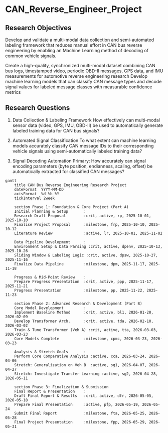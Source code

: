 # CAN_Reverse_Engineer_Project

## Research Objectives
Develop and validate a multi-modal data collection and semi-automated labeling framework that reduces manual effort in CAN bus reverse engineering by enabling an Machine Learning method of decoding of common vehicle signals.

Create a high-quality, synchronized multi-modal dataset combining CAN bus logs, timestamped video, periodic OBD-II messages, GPS data, and IMU measurements for automotive reverse engineering research
Develop machine learning models that can classify CAN message types and decode signal values for labeled message classes with measurable confidence metrics

## Research Questions
1. Data Collection & Labeling Framework
How effectively can multi-modal sensor data (video, GPS, IMU, OBD-II) be used to automatically generate labeled training data for CAN bus signals?

2. Automated Signal Classification
To what extent can machine learning models accurately classify CAN message IDs to their corresponding vehicle signals using semi-automatically labeled training data?

3. Signal Decoding Automation
Primary: How accurately can signal encoding parameters (byte position, endianness, scaling, offset) be automatically extracted for classified CAN messages?
```mermaid
gantt
    title CAN Bus Reverse Engineering Research Project
    dateFormat  YYYY-MM-DD
    axisFormat  %d %b %Y
    tickInterval 2week

    section Phase 1: Foundation & Core Project (Part A)
    Initial Planning & Setup       :
    Research Draft Proposal        :crit, active, rp, 2025-10-01, 2025-10-10
    Finalise Project Proposal      :milestone, frp, 2025-10-10, 2025-10-12
    Literature Review              :active, lr, 2025-10-01, 2025-11-02
    
    Data Pipeline Development      :
    Environment Setup & Data Parsing :crit, active, dpenv, 2025-10-13, 2025-10-26
    Sliding Window & Labeling Logic :crit, active, dpsw, 2025-10-27, 2025-11-16
    Finalize Data Pipeline         :milestone, dpm, 2025-11-17, 2025-11-18

    Progress & Mid-Point Review    :
    Prepare Progress Presentation  :crit, active, ppp, 2025-11-17, 2025-11-21
    Progress Presentation          :milestone, pp, 2025-11-22, 2025-11-23

    section Phase 2: Advanced Research & Development (Part B)
    Core Model Development         :
    Implement Baseline Method      :crit, active, bl1, 2026-01-20, 2026-02-09
    Develop Transformer Arch.      :crit, active, tda, 2026-02-10, 2026-03-02
    Train & Tune Transformer (Veh A) :crit, active, tta, 2026-03-03, 2026-03-23
    Core Models Complete           :milestone, cpmc, 2026-03-23, 2026-03-23

    Analysis & Stretch Goals       :
    Perform Core Comparative Analysis :active, cca, 2026-03-24, 2026-04-06
    Stretch: Generalization on Veh B  :active, sg1, 2026-04-07, 2026-04-27
    Stretch: Investigate Transfer Learning :active, sg2, 2026-04-28, 2026-05-11

    section Phase 3: Finalization & Submission
    Final Report & Presentation    :
    Draft Final Report & Results   :crit, active, dfr, 2026-05-05, 2026-05-18
    Prepare Final Presentation     :active, pfp, 2026-05-19, 2026-05-24
    Submit Final Report            :milestone, fta, 2026-05-25, 2026-05-28
    Final Project Presentation     :milestone, fpp, 2026-05-29, 2026-05-31
```
